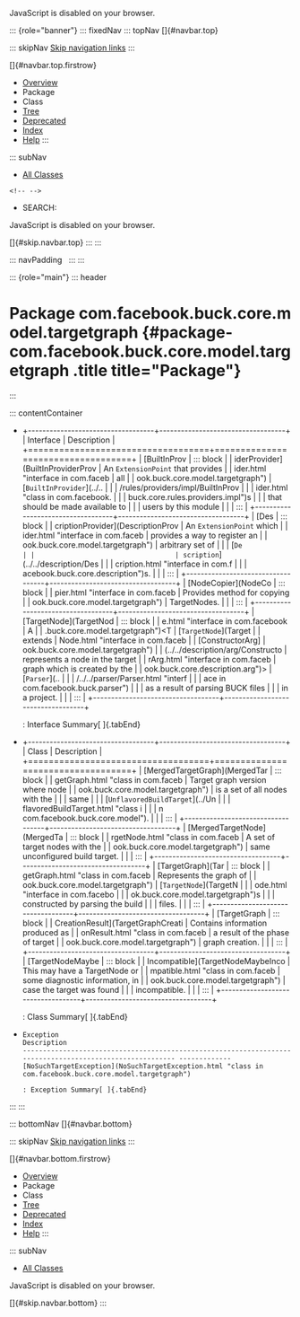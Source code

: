 <div>

JavaScript is disabled on your browser.

</div>

::: {role="banner"}
::: fixedNav
::: topNav
[]{#navbar.top}

::: skipNav
[Skip navigation links](#skip.navbar.top "Skip navigation links")
:::

[]{#navbar.top.firstrow}

-   [Overview](../../../../../../index.html)
-   Package
-   Class
-   [Tree](package-tree.html)
-   [Deprecated](../../../../../../deprecated-list.html)
-   [Index](../../../../../../index-all.html)
-   [Help](../../../../../../help-doc.html)
:::

::: subNav
-   [All Classes](../../../../../../allclasses.html)

```{=html}
<!-- -->
```
-   SEARCH:

<div>

<div>

JavaScript is disabled on your browser.

</div>

</div>

[]{#skip.navbar.top}
:::
:::

::: navPadding
 
:::
:::

::: {role="main"}
::: header
# Package com.facebook.buck.core.model.targetgraph {#package-com.facebook.buck.core.model.targetgraph .title title="Package"}
:::

::: contentContainer
-   +-----------------------------------+-----------------------------------+
    | Interface                         | Description                       |
    +===================================+===================================+
    | [BuiltInProv                      | ::: block                         |
    | iderProvider](BuiltInProviderProv | An `ExtensionPoint` that provides |
    | ider.html "interface in com.faceb | all                               |
    | ook.buck.core.model.targetgraph") | [`BuiltInProvider`](../..         |
    |                                   | /rules/providers/impl/BuiltInProv |
    |                                   | ider.html "class in com.facebook. |
    |                                   | buck.core.rules.providers.impl")s |
    |                                   | that should be made available to  |
    |                                   | users by this module              |
    |                                   | :::                               |
    +-----------------------------------+-----------------------------------+
    | [Des                              | ::: block                         |
    | criptionProvider](DescriptionProv | An `ExtensionPoint` which         |
    | ider.html "interface in com.faceb | provides a way to register an     |
    | ook.buck.core.model.targetgraph") | arbitrary set of                  |
    |                                   | [`De                              |
    |                                   | scription`](../../description/Des |
    |                                   | cription.html "interface in com.f |
    |                                   | acebook.buck.core.description")s. |
    |                                   | :::                               |
    +-----------------------------------+-----------------------------------+
    | [NodeCopier](NodeCo               | ::: block                         |
    | pier.html "interface in com.faceb | Provides method for copying       |
    | ook.buck.core.model.targetgraph") | TargetNodes.                      |
    |                                   | :::                               |
    +-----------------------------------+-----------------------------------+
    | [TargetNode](TargetNod            | ::: block                         |
    | e.html "interface in com.facebook | A                                 |
    | .buck.core.model.targetgraph")\<T | [`TargetNode`](Target             |
    | extends                           | Node.html "interface in com.faceb |
    | [ConstructorArg]                  | ook.buck.core.model.targetgraph") |
    | (../../description/arg/Constructo | represents a node in the target   |
    | rArg.html "interface in com.faceb | graph which is created by the     |
    | ook.buck.core.description.arg")\> | [`Parser`](..                     |
    |                                   | /../../parser/Parser.html "interf |
    |                                   | ace in com.facebook.buck.parser") |
    |                                   | as a result of parsing BUCK files |
    |                                   | in a project.                     |
    |                                   | :::                               |
    +-----------------------------------+-----------------------------------+

    : Interface Summary[ ]{.tabEnd}

-   +-----------------------------------+-----------------------------------+
    | Class                             | Description                       |
    +===================================+===================================+
    | [MergedTargetGraph](MergedTar     | ::: block                         |
    | getGraph.html "class in com.faceb | Target graph version where node   |
    | ook.buck.core.model.targetgraph") | is a set of all nodes with the    |
    |                                   | same                              |
    |                                   | [`UnflavoredBuildTarget`](../Un   |
    |                                   | flavoredBuildTarget.html "class i |
    |                                   | n com.facebook.buck.core.model"). |
    |                                   | :::                               |
    +-----------------------------------+-----------------------------------+
    | [MergedTargetNode](MergedTa       | ::: block                         |
    | rgetNode.html "class in com.faceb | A set of target nodes with the    |
    | ook.buck.core.model.targetgraph") | same unconfigured build target.   |
    |                                   | :::                               |
    +-----------------------------------+-----------------------------------+
    | [TargetGraph](Tar                 | ::: block                         |
    | getGraph.html "class in com.faceb | Represents the graph of           |
    | ook.buck.core.model.targetgraph") | [`TargetNode`](TargetN            |
    |                                   | ode.html "interface in com.facebo |
    |                                   | ok.buck.core.model.targetgraph")s |
    |                                   | constructed by parsing the build  |
    |                                   | files.                            |
    |                                   | :::                               |
    +-----------------------------------+-----------------------------------+
    | [TargetGraph                      | ::: block                         |
    | CreationResult](TargetGraphCreati | Contains information produced as  |
    | onResult.html "class in com.faceb | a result of the phase of target   |
    | ook.buck.core.model.targetgraph") | graph creation.                   |
    |                                   | :::                               |
    +-----------------------------------+-----------------------------------+
    | [TargetNodeMaybe                  | ::: block                         |
    | Incompatible](TargetNodeMaybeInco | This may have a TargetNode or     |
    | mpatible.html "class in com.faceb | some diagnostic information, in   |
    | ook.buck.core.model.targetgraph") | case the target was found         |
    |                                   | incompatible.                     |
    |                                   | :::                               |
    +-----------------------------------+-----------------------------------+

    : Class Summary[ ]{.tabEnd}

-   
      Exception                                                                                                 Description
      --------------------------------------------------------------------------------------------------------- -------------
      [NoSuchTargetException](NoSuchTargetException.html "class in com.facebook.buck.core.model.targetgraph")    

      : Exception Summary[ ]{.tabEnd}
:::
:::

::: bottomNav
[]{#navbar.bottom}

::: skipNav
[Skip navigation links](#skip.navbar.bottom "Skip navigation links")
:::

[]{#navbar.bottom.firstrow}

-   [Overview](../../../../../../index.html)
-   Package
-   Class
-   [Tree](package-tree.html)
-   [Deprecated](../../../../../../deprecated-list.html)
-   [Index](../../../../../../index-all.html)
-   [Help](../../../../../../help-doc.html)
:::

::: subNav
-   [All Classes](../../../../../../allclasses.html)

<div>

<div>

JavaScript is disabled on your browser.

</div>

</div>

[]{#skip.navbar.bottom}
:::
